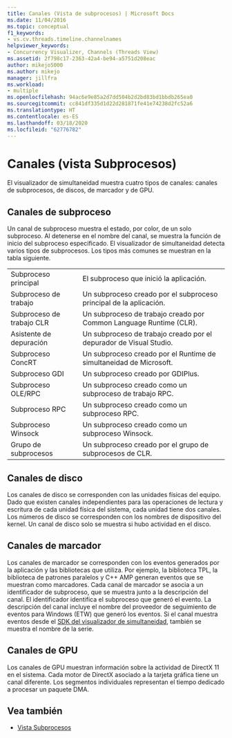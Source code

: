 ```yaml
---
title: Canales (Vista de subprocesos) | Microsoft Docs
ms.date: 11/04/2016
ms.topic: conceptual
f1_keywords:
- vs.cv.threads.timeline.channelnames
helpviewer_keywords:
- Concurrency Visualizer, Channels (Threads View)
ms.assetid: 2f798c17-2363-42a4-be94-a5751d208eac
author: mikejo5000
ms.author: mikejo
manager: jillfra
ms.workload:
- multiple
ms.openlocfilehash: 94ac6e9e85a2d7dd504b2d2bd83bd1bbdb265ea0
ms.sourcegitcommit: cc841df335d1d22d281871fe41e74238d2fc52a6
ms.translationtype: HT
ms.contentlocale: es-ES
ms.lasthandoff: 03/18/2020
ms.locfileid: "62776782"
---
```

# <a name="channels-threads-view"></a>Canales (vista Subprocesos)
El visualizador de simultaneidad muestra cuatro tipos de canales: canales de subprocesos, de discos, de marcador y de GPU.

## <a name="thread-channels"></a>Canales de subproceso
 Un canal de subproceso muestra el estado, por color, de un solo subproceso. Al detenerse en el nombre del canal, se muestra la función de inicio del subproceso especificado. El visualizador de simultaneidad detecta varios tipos de subprocesos. Los tipos más comunes se muestran en la tabla siguiente.

|||
|-|-|
|Subproceso principal|El subproceso que inició la aplicación.|
|Subproceso de trabajo|Un subproceso creado por el subproceso principal de la aplicación.|
|Subproceso de trabajo CLR|Un subproceso de trabajo creado por Common Language Runtime (CLR).|
|Asistente de depuración|Un subproceso de trabajo creado por el depurador de Visual Studio.|
|Subproceso ConcRT|Un subproceso creado por el Runtime de simultaneidad de Microsoft.|
|Subproceso GDI|Un subproceso creado por GDIPlus.|
|Subproceso OLE/RPC|Un subproceso creado como un subproceso de trabajo RPC.|
|Subproceso RPC|Un subproceso creado como un subproceso RPC.|
|Subproceso Winsock|Un subproceso creado como un subproceso Winsock.|
|Grupo de subprocesos|Un subproceso creado por el grupo de subprocesos de CLR.|

## <a name="disk-channels"></a>Canales de disco
 Los canales de disco se corresponden con las unidades físicas del equipo. Dado que existen canales independientes para las operaciones de lectura y escritura de cada unidad física del sistema, cada unidad tiene dos canales. Los números de disco se corresponden con los nombres de dispositivo del kernel. Un canal de disco solo se muestra si hubo actividad en el disco.

## <a name="marker-channels"></a>Canales de marcador
 Los canales de marcador se corresponden con los eventos generados por la aplicación y las bibliotecas que utiliza. Por ejemplo, la biblioteca TPL, la biblioteca de patrones paralelos y C++ AMP generan eventos que se muestran como marcadores. Cada canal de marcador se asocia a un identificador de subproceso, que se muestra junto a la descripción del canal. El identificador identifica el subproceso que generó el evento. La descripción del canal incluye el nombre del proveedor de seguimiento de eventos para Windows (ETW) que generó los eventos. Si el canal muestra eventos desde el [SDK del visualizador de simultaneidad](../profiling/concurrency-visualizer-sdk.md), también se muestra el nombre de la serie.

## <a name="gpu-channels"></a>Canales de GPU
 Los canales de GPU muestran información sobre la actividad de DirectX 11 en el sistema.  Cada motor de DirectX asociado a la tarjeta gráfica tiene un canal diferente.  Los segmentos individuales representan el tiempo dedicado a procesar un paquete DMA.

## <a name="see-also"></a>Vea también
- [Vista Subprocesos](../profiling/threads-view-parallel-performance.md)
